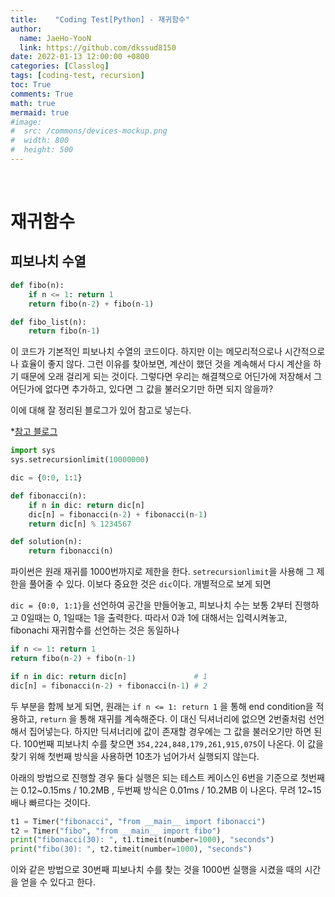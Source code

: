 ```yaml
---
title:    "Coding Test[Python] - 재귀함수"
author:
  name: JaeHo-YooN
  link: https://github.com/dkssud8150
date: 2022-01-13 12:00:00 +0800
categories: [Classlog]
tags: [coding-test, recursion]
toc: True
comments: True
math: true
mermaid: true
#image:
#  src: /commons/devices-mockup.png
#  width: 800
#  height: 500
---
```


<br>

# 재귀함수






## 피보나치 수열

```python
def fibo(n):
    if n <= 1: return 1
    return fibo(n-2) + fibo(n-1)

def fibo_list(n):
    return fibo(n-1)
```

이 코드가 기본적인 피보나치 수열의 코드이다. 하지만 이는 메모리적으로나 시간적으로나 효율이 좋지 않다. 그런 이유를 찾아보면, 계산이 했던 것을 계속해서 다시 계산을 하기 때문에 오래 걸리게 되는 것이다. 그렇다면 우리는 해결책으로 어딘가에 저장해서 그 어딘가에 없다면 추가하고, 있다면 그 값을 불러오기만 하면 되지 않을까?

이에 대해 잘 정리된 블로그가 있어 참고로 넣는다.

*[참고 블로그](https://mong9data.tistory.com/22)

```python
import sys
sys.setrecursionlimit(10000000)

dic = {0:0, 1:1}

def fibonacci(n):
    if n in dic: return dic[n]
    dic[n] = fibonacci(n-2) + fibonacci(n-1)
    return dic[n] % 1234567

def solution(n):
    return fibonacci(n)
```

파이썬은 원래 재귀를 1000번까지로 제한을 한다. `setrecursionlimit`을 사용해 그 제한을 풀어줄 수 있다. 이보다 중요한 것은 `dic`이다. 개별적으로 보게 되면

`dic = {0:0, 1:1}`을 선언하여 공간을 만들어놓고, 피보나치 수는 보통 2부터 진행하고 0일때는 0, 1일때는 1을 출력한다. 따라서 0과 1에 대해서는 입력시켜놓고, fibonachi 재귀함수를 선언하는 것은 동일하나 

```python
if n <= 1: return 1
return fibo(n-2) + fibo(n-1)
```

```python
if n in dic: return dic[n]               # 1
dic[n] = fibonacci(n-2) + fibonacci(n-1) # 2
```

두 부분을 함께 보게 되면, 원래는 `if n <= 1: return 1` 을 통해 end condition을 적용하고, `return` 을 통해 재귀를 계속해준다. 이 대신 딕셔너리에 없으면 2번줄처럼 선언해서 집어넣는다. 하지만 딕셔너리에 값이 존재할 경우에는 그 값을 불러오기만 하면 된다. 100번째 피보나치 수를 찾으면 `354,224,848,179,261,915,075`이 나온다. 이 값을 찾기 위해 첫번째 방식을 사용하면 10초가 넘어가서 실행되지 않는다. 

아래의 방법으로 진행할 경우 둘다 실행은 되는 테스트 케이스인 6번을 기준으로 첫번째는 0.12~0.15ms / 10.2MB , 두번째 방식은 0.01ms / 10.2MB 이 나온다. 무려 12~15배나 빠르다는 것이다.

```python
t1 = Timer("fibonacci", "from __main__ import fibonacci")
t2 = Timer("fibo", "from __main__ import fibo")
print("fibonacci(30): ", t1.timeit(number=1000), "seconds")
print("fibo(30): ", t2.timeit(number=1000), "seconds")
```

이와 같은 방법으로 30번째 피보나치 수를 찾는 것을 1000번 실행을 시켰을 때의 시간을 얻을 수 있다고 한다. 